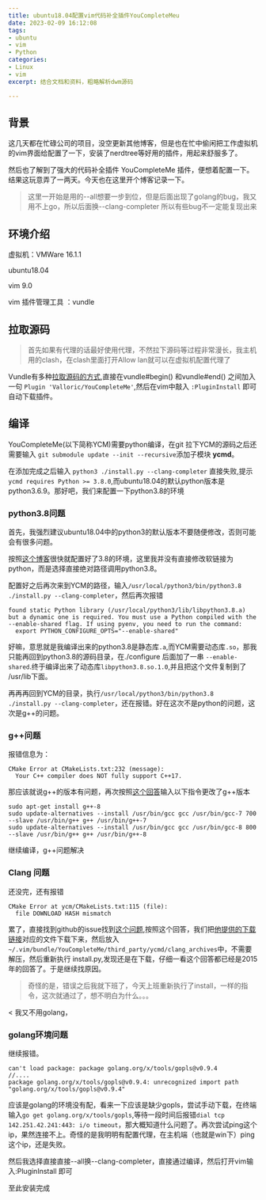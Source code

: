 ```yaml
---
title: ubuntu18.04配置vim代码补全插件YouCompleteMeu
date: 2023-02-09 16:12:08
tags:
- ubuntu
- vim
- Python
categories: 
- Linux
- vim
excerpt: 结合文档和资料，粗略解析dwm源码

---
```


## 背景

这几天都在忙碌公司的项目，没空更新其他博客，但是也在忙中偷闲把工作虚拟机的vim界面给配置了一下，安装了nerdtree等好用的插件，用起来舒服多了。

然后也了解到了强大的代码补全插件 YouCompleteMe 插件，便想着配置一下。结果这玩意弄了一两天。今天也在这里开个博客记录一下。

> 这里一开始是用的--all想要一步到位，但是后面出现了golang的bug，我又用不上go，所以后面换--clang-completer
> 所以有些bug不一定能复现出来

## 环境介绍

虚拟机：VMWare 16.1.1

ubuntu18.04

vim 9.0

vim 插件管理工具 ：vundle

## 拉取源码

> 首先如果有代理的话最好使用代理，不然拉下源码等过程非常漫长，我主机用的clash，在clash里面打开Allow lan就可以在虚拟机配置代理了

Vundle有多种[拉取源码的方式](https://github.com/VundleVim/Vundle.vim#quick-start),直接在vundle#begin() 和vundle#end() 之间加入一句 `Plugin 'Valloric/YouCompleteMe'`,然后在vim中敲入 `:PluginInstall` 即可自动下载插件。

## 编译


YouCompleteMe(以下简称YCM)需要python编译，在git 拉下YCM的源码之后还需要输入 `git submodule update --init --recursive`添加子模块 **ycmd**。
 
在添加完成之后输入 `python3 ./install.py --clang-completer` 直接失败,提示 `ycmd requires Python >= 3.8.0`,而ubuntu18.04的默认python版本是python3.6.9。那好吧，我们来配置一下python3.8的环境

### python3.8问题

首先，我强烈建议ubuntu18.04中的python3的默认版本不要随便修改，否则可能会有很多问题。

按照[这个博客](https://www.jianshu.com/p/55a2a009fc1e)很快就配置好了3.8的环境，这里我并没有直接修改软链接为python，而是选择直接绝对路径调用python3.8。

配置好之后再次来到YCM的路径，输入`/usr/local/python3/bin/python3.8 ./install.py --clang-completer`，然后再次报错

```shell
found static Python library (/usr/local/python3/lib/libpython3.8.a) but a dynamic one is required. You must use a Python compiled with the --enable-shared flag. If using pyenv, you need to run the command:
  export PYTHON_CONFIGURE_OPTS="--enable-shared"
```

好嘛，意思就是我编译出来的python3.8是静态库`.a`,而YCM需要动态库`.so`，那我只能再回到python3.8的源码目录，在./configure 后面加了一串 `--enable-shared`.终于编译出来了动态库`libpython3.8.so.1.0`,并且把这个文件复制到了 /usr/lib下面。

再再再回到YCM的目录，执行`/usr/local/python3/bin/python3.8 ./install.py --clang-completer`，还在报错。好在这次不是python的问题，这次是g++的问题。

### g++问题

报错信息为：

```shell
CMake Error at CMakeLists.txt:232 (message):
  Your C++ compiler does NOT fully support C++17.
```

那应该就说g++的版本有问题，再次按照[这个回答](https://stackoverflow.com/questions/65284572/your-c-compiler-does-not-fully-support-c17)输入以下指令更改了g++版本

```shell
sudo apt-get install g++-8
sudo update-alternatives --install /usr/bin/gcc gcc /usr/bin/gcc-7 700 --slave /usr/bin/g++ g++ /usr/bin/g++-7
sudo update-alternatives --install /usr/bin/gcc gcc /usr/bin/gcc-8 800 --slave /usr/bin/g++ g++ /usr/bin/g++-8
```

继续编译，g++问题解决

### Clang 问题

还没完，还有报错

```shell
CMake Error at ycm/CMakeLists.txt:115 (file):
  file DOWNLOAD HASH mismatch
```

累了，直接找到github的issue找到[这个问题](https://github.com/ycm-core/YouCompleteMe/issues/1711#issuecomment-145131863),按照这个回答，我们把[他提供的下载链接](http://llvm.org/releases/3.7.0/clang+llvm-3.7.0-x86_64-linux-gnu-ubuntu-14.04.tar.xz)对应的文件下载下来，然后放入`~/.vim/bundle/YouCompleteMe/third_party/ycmd/clang_archives`中，不需要解压，然后重新执行 install.py,发现还是在下载，仔细一看这个回答都已经是2015年的回答了。于是继续找原因。

> 奇怪的是，错误之后我就下班了，今天上班重新执行了install，一样的指令，这次就通过了，想不明白为什么。。。

<
我又不用golang，
### golang环境问题

继续报错。

```text
can't load package: package golang.org/x/tools/gopls@v0.9.4
//....
package golang.org/x/tools/gopls@v0.9.4: unrecognized import path "golang.org/x/tools/gopls@v0.9.4" 
```

应该是golang的环境没有配，看来一下应该是缺少gopls，尝试手动下载，在终端输入`go get golang.org/x/tools/gopls`,等待一段时间后报错`dial tcp 142.251.42.241:443: i/o timeout`，那大概知道什么问题了。再次尝试ping这个ip，果然连接不上。奇怪的是我明明有配置代理，在主机端（也就是win下）ping这个ip，还是失败。

然后我选择直接直接--all换--clang-completer，直接通过编译，然后打开vim输入:PluginInstall  即可

至此安装完成
